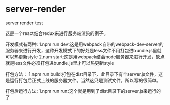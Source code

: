 # server-render
server render test

这是一个react结合redux来进行服务端渲染的例子。


开发模式有两种:
1.npm run dev:这是用webpack自带的webpack-dev-server的服务器来进行开发，这种开发模式下的好处是less文件不用打包进bundle.js里就可以热更新style
2.num start:这是用webpack结合node服务器来进行开发，缺点就是less文件必须打包进bundle.js里才可以热更新style


打包方法：
1.npm run build:打包在dist目录下，此目录下有个server.js文件，这是运行打包后正式上线的服务器文件。当然这只是测试文件，所以写的很简单。


打包后运行方法:
1.npm run run:这个就是用到了dist目录下的server.js来运行的了

